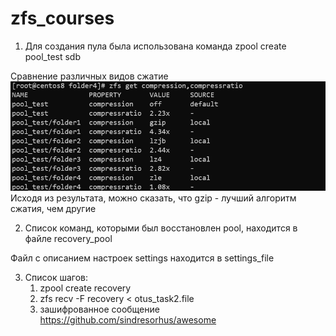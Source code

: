# zfs_courses

1. Для создания пула была использована команда
zpool create pool_test sdb

Сравнение различных видов сжатие
![Screen](https://github.com/MaxOOOOON/zfs_courses/blob/main/compare_compression.png)
Исходя из результата, можно сказать, что gzip - лучший алгоритм сжатия, чем другие


2. Cписок команд, которыми был восстановлен pool, находится в файле recovery_pool

Файл с описанием настроек settings находится в settings_file


3. Cписок шагов:
    1.  zpool create recovery
    2.  zfs recv -F recovery < otus_task2.file
    3.  зашифрованное сообщение https://github.com/sindresorhus/awesome
